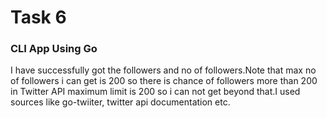 # Task 6 #
### CLI App Using Go ###
I have successfully got the followers and no of followers.Note that max no of followers i can get is 200 so there is chance of followers more than 200 in Twitter API maximum limit is 200 so i can not get beyond that.I used sources like go-twiiter, twitter api documentation etc.
